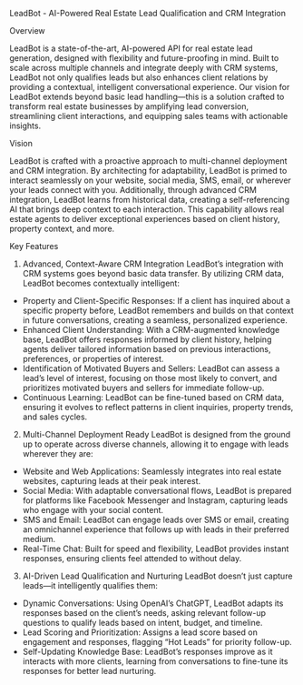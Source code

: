 LeadBot - AI-Powered Real Estate Lead Qualification and CRM Integration

Overview

LeadBot is a state-of-the-art, AI-powered API for real estate lead generation, designed with flexibility and future-proofing in mind. Built to scale across multiple channels and integrate deeply with CRM systems, LeadBot not only qualifies leads but also enhances client relations by providing a contextual, intelligent conversational experience. Our vision for LeadBot extends beyond basic lead handling—this is a solution crafted to transform real estate businesses by amplifying lead conversion, streamlining client interactions, and equipping sales teams with actionable insights.

Vision

LeadBot is crafted with a proactive approach to multi-channel deployment and CRM integration. By architecting for adaptability, LeadBot is primed to interact seamlessly on your website, social media, SMS, email, or wherever your leads connect with you. Additionally, through advanced CRM integration, LeadBot learns from historical data, creating a self-referencing AI that brings deep context to each interaction. This capability allows real estate agents to deliver exceptional experiences based on client history, property context, and more.

Key Features

1) Advanced, Context-Aware CRM Integration
    LeadBot’s integration with CRM systems goes beyond basic data transfer. By utilizing CRM data, LeadBot becomes contextually intelligent:
  - Property and Client-Specific Responses: If a client has inquired about a specific property before, LeadBot remembers and builds on that context in future conversations, creating a seamless, personalized experience.
  - Enhanced Client Understanding: With a CRM-augmented knowledge base, LeadBot offers responses informed by client history, helping agents deliver tailored information based on previous interactions, preferences, or properties of interest.
  - Identification of Motivated Buyers and Sellers: LeadBot can assess a lead’s level of interest, focusing on those most likely to convert, and prioritizes motivated buyers and sellers for immediate follow-up.
  - Continuous Learning: LeadBot can be fine-tuned based on CRM data, ensuring it evolves to reflect patterns in client inquiries, property trends, and sales cycles.
2) Multi-Channel Deployment Ready
    LeadBot is designed from the ground up to operate across diverse channels, allowing it to engage with leads wherever they are:
  - Website and Web Applications: Seamlessly integrates into real estate websites, capturing leads at their peak interest.
  - Social Media: With adaptable conversational flows, LeadBot is prepared for platforms like Facebook Messenger and Instagram, capturing leads who engage with your social content.
  - SMS and Email: LeadBot can engage leads over SMS or email, creating an omnichannel experience that follows up with leads in their preferred medium.
  - Real-Time Chat: Built for speed and flexibility, LeadBot provides instant responses, ensuring clients feel attended to without delay.
3) AI-Driven Lead Qualification and Nurturing
    LeadBot doesn’t just capture leads—it intelligently qualifies them:
  - Dynamic Conversations: Using OpenAI’s ChatGPT, LeadBot adapts its responses based on the client’s needs, asking relevant follow-up questions to qualify leads based on intent, budget, and timeline.
  - Lead Scoring and Prioritization: Assigns a lead score based on engagement and responses, flagging “Hot Leads” for priority follow-up.
  - Self-Updating Knowledge Base: LeadBot’s responses improve as it interacts with more clients, learning from conversations to fine-tune its responses for better lead nurturing.

